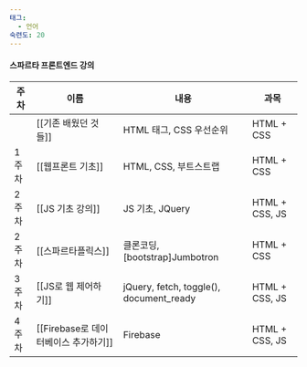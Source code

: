 ```yaml
---
태그:
  - 언어
숙련도: 20
---
```

#### 스파르타 프론트엔드 강의

|주차|이름|내용|과목|
|---|---|---|---|
||[[기존 배웠던 것들]]|HTML 태그, CSS 우선순위|HTML + CSS|
|1주차|[[웹프론트 기초]]|HTML, CSS, 부트스트랩|HTML + CSS|
|2주차|[[JS 기초 강의]]|JS 기초, JQuery|HTML + CSS, JS|
|2주차|[[스파르타플릭스]]|클론코딩, [bootstrap]Jumbotron|HTML + CSS|
|3주차|[[JS로 웹 제어하기]]|jQuery, fetch, toggle(), document_ready|HTML + CSS, JS|
|4주차|[[Firebase로 데이터베이스 추가하기]]|Firebase|HTML + CSS, JS|